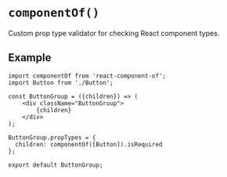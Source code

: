 # `componentOf()`

Custom prop type validator for checking React component types.

## Example

```
import componentOf from 'react-component-of';
import Button from './Button';

const ButtonGroup = ({children}) => (
	<div className="ButtonGroup">
		{children}
	</div>
);

ButtonGroup.propTypes = {
  children: componentOf([Button]).isRequired
};

export default ButtonGroup;
```
